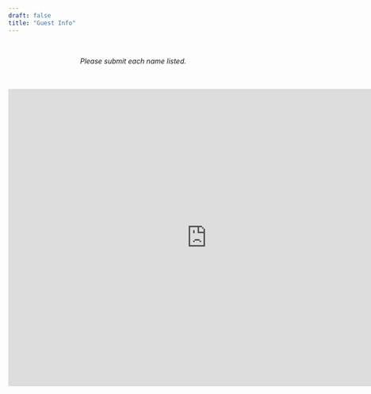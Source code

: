 ```yaml
---
draft: false
title: "Guest Info"
---
```

<div style="text-align: center;">
<br>

*Please submit each name listed.*

<br>
<br>

<iframe src="https://form.victorianobennett.wedding/www/rsvp/" style="border:0px #ffffff none;" name="myiFrame" scrolling="no" frameborder="1" marginheight="0px" marginwidth="0px" height="600px" width="800px" allowfullscreen></iframe>

<!--  {{< infoform >}}  -->

</p>

</div>